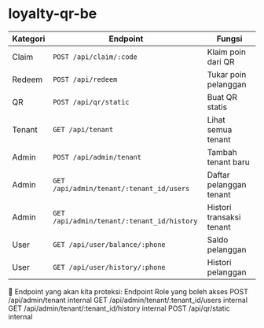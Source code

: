 # loyalty-qr-be

| Kategori | Endpoint                                   | Fungsi                   |
| -------- | ------------------------------------------ | ------------------------ |
| Claim    | `POST /api/claim/:code`                    | Klaim poin dari QR       |
| Redeem   | `POST /api/redeem`                         | Tukar poin pelanggan     |
| QR       | `POST /api/qr/static`                      | Buat QR statis           |
| Tenant   | `GET /api/tenant`                          | Lihat semua tenant       |
| Admin    | `POST /api/admin/tenant`                   | Tambah tenant baru       |
| Admin    | `GET /api/admin/tenant/:tenant_id/users`   | Daftar pelanggan tenant  |
| Admin    | `GET /api/admin/tenant/:tenant_id/history` | Histori transaksi tenant |
| User     | `GET /api/user/balance/:phone`             | Saldo pelanggan          |
| User     | `GET /api/user/history/:phone`             | Histori pelanggan        |

🔐 Endpoint yang akan kita proteksi:
Endpoint Role yang boleh akses
POST /api/admin/tenant internal
GET /api/admin/tenant/:tenant_id/users internal
GET /api/admin/tenant/:tenant_id/history internal
POST /api/qr/static internal
